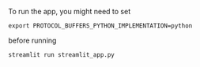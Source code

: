To run the app, you might need to set
```
export PROTOCOL_BUFFERS_PYTHON_IMPLEMENTATION=python
```

before running 
```
streamlit run streamlit_app.py
```
